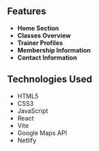 
## Features

- **Home Section** 
- **Classes Overview** 
- **Trainer Profiles** 
- **Membership Information** 
- **Contact Information**

## Technologies Used

- HTML5
- CSS3
- JavaScript 
- React
- Vite
- Google Maps API
- Netlify
